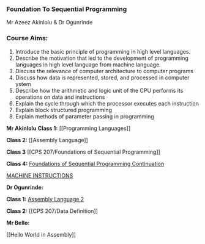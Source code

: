 ### Foundation To Sequential Programming

Mr Azeez Akinlolu & Dr Ogunrinde

### Course Aims:
1. Introduce the basic principle of programming in high level languages. 
2. Describe the motivation that led to the development of programming languages in high level language from machine language. 
3. Discuss the relevance of computer architecture to computer programs
4. Discuss how data is represented, stored, and processed in computer ystem
5. Describe how the arithmetic and logic unit of the CPU performs its operations on data and instructions
6. Explain the cycle through which the processor executes each instruction
7. Explain block structured programming
8. Explain methods of parameter passing in programming

**Mr Akinlolu**
**Class 1:**
[[Programming Languages]]

**Class 2:**
[[Assembly Language]]

**Class 3**
[[CPS 207/Foundations of Sequential Programming]]

**Class 4:**
[Foundations of Sequential Programming Continuation](CPS%20207/Foundations%20of%20Sequential%20Programming%20Continuation.md)

[MACHINE INSTRUCTIONS](CPS%20207/MACHINE%20INSTRUCTIONS.md)

**Dr Ogunrinde:**

**Class 1:**
[Assembly Language 2](CPS%20207/Assembly%20Language%202.md)

**Class 2:**
[[CPS 207/Data Definition]]

**Mr Bello:**

[[Hello World in Assembly]]

